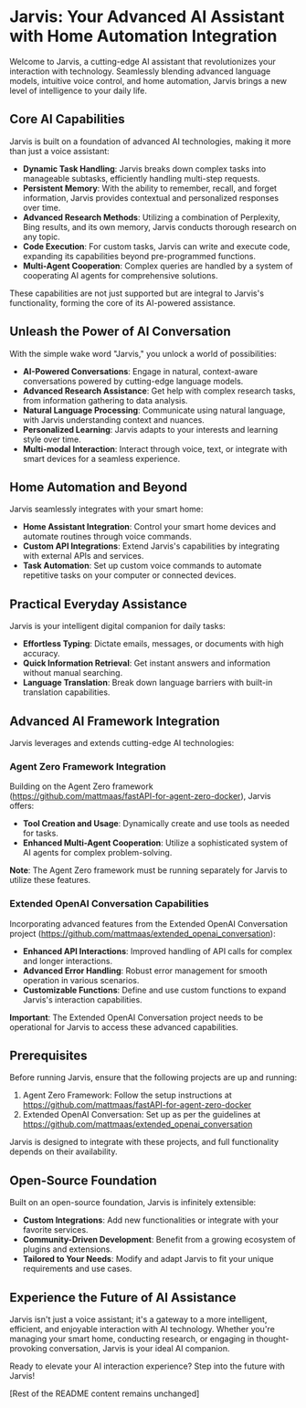 # Jarvis: Your Advanced AI Assistant with Home Automation Integration

Welcome to Jarvis, a cutting-edge AI assistant that revolutionizes your interaction with technology. Seamlessly blending advanced language models, intuitive voice control, and home automation, Jarvis brings a new level of intelligence to your daily life.

## Core AI Capabilities

Jarvis is built on a foundation of advanced AI technologies, making it more than just a voice assistant:

- **Dynamic Task Handling**: Jarvis breaks down complex tasks into manageable subtasks, efficiently handling multi-step requests.
- **Persistent Memory**: With the ability to remember, recall, and forget information, Jarvis provides contextual and personalized responses over time.
- **Advanced Research Methods**: Utilizing a combination of Perplexity, Bing results, and its own memory, Jarvis conducts thorough research on any topic.
- **Code Execution**: For custom tasks, Jarvis can write and execute code, expanding its capabilities beyond pre-programmed functions.
- **Multi-Agent Cooperation**: Complex queries are handled by a system of cooperating AI agents for comprehensive solutions.

These capabilities are not just supported but are integral to Jarvis's functionality, forming the core of its AI-powered assistance.

## Unleash the Power of AI Conversation

With the simple wake word "Jarvis," you unlock a world of possibilities:

- **AI-Powered Conversations**: Engage in natural, context-aware conversations powered by cutting-edge language models.
- **Advanced Research Assistance**: Get help with complex research tasks, from information gathering to data analysis.
- **Natural Language Processing**: Communicate using natural language, with Jarvis understanding context and nuances.
- **Personalized Learning**: Jarvis adapts to your interests and learning style over time.
- **Multi-modal Interaction**: Interact through voice, text, or integrate with smart devices for a seamless experience.

## Home Automation and Beyond

Jarvis seamlessly integrates with your smart home:

- **Home Assistant Integration**: Control your smart home devices and automate routines through voice commands.
- **Custom API Integrations**: Extend Jarvis's capabilities by integrating with external APIs and services.
- **Task Automation**: Set up custom voice commands to automate repetitive tasks on your computer or connected devices.

## Practical Everyday Assistance

Jarvis is your intelligent digital companion for daily tasks:

- **Effortless Typing**: Dictate emails, messages, or documents with high accuracy.
- **Quick Information Retrieval**: Get instant answers and information without manual searching.
- **Language Translation**: Break down language barriers with built-in translation capabilities.

## Advanced AI Framework Integration

Jarvis leverages and extends cutting-edge AI technologies:

### Agent Zero Framework Integration

Building on the Agent Zero framework (https://github.com/mattmaas/fastAPI-for-agent-zero-docker), Jarvis offers:

- **Tool Creation and Usage**: Dynamically create and use tools as needed for tasks.
- **Enhanced Multi-Agent Cooperation**: Utilize a sophisticated system of AI agents for complex problem-solving.

**Note**: The Agent Zero framework must be running separately for Jarvis to utilize these features.

### Extended OpenAI Conversation Capabilities

Incorporating advanced features from the Extended OpenAI Conversation project (https://github.com/mattmaas/extended_openai_conversation):

- **Enhanced API Interactions**: Improved handling of API calls for complex and longer interactions.
- **Advanced Error Handling**: Robust error management for smooth operation in various scenarios.
- **Customizable Functions**: Define and use custom functions to expand Jarvis's interaction capabilities.

**Important**: The Extended OpenAI Conversation project needs to be operational for Jarvis to access these advanced capabilities.

## Prerequisites

Before running Jarvis, ensure that the following projects are up and running:

1. Agent Zero Framework: Follow the setup instructions at https://github.com/mattmaas/fastAPI-for-agent-zero-docker
2. Extended OpenAI Conversation: Set up as per the guidelines at https://github.com/mattmaas/extended_openai_conversation

Jarvis is designed to integrate with these projects, and full functionality depends on their availability.

## Open-Source Foundation

Built on an open-source foundation, Jarvis is infinitely extensible:

- **Custom Integrations**: Add new functionalities or integrate with your favorite services.
- **Community-Driven Development**: Benefit from a growing ecosystem of plugins and extensions.
- **Tailored to Your Needs**: Modify and adapt Jarvis to fit your unique requirements and use cases.

## Experience the Future of AI Assistance

Jarvis isn't just a voice assistant; it's a gateway to a more intelligent, efficient, and enjoyable interaction with AI technology. Whether you're managing your smart home, conducting research, or engaging in thought-provoking conversation, Jarvis is your ideal AI companion.

Ready to elevate your AI interaction experience? Step into the future with Jarvis!

[Rest of the README content remains unchanged]
